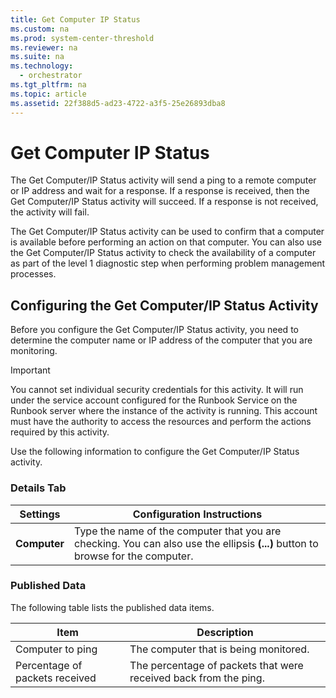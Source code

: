 ```yaml
---
title: Get Computer IP Status
ms.custom: na
ms.prod: system-center-threshold
ms.reviewer: na
ms.suite: na
ms.technology: 
  - orchestrator
ms.tgt_pltfrm: na
ms.topic: article
ms.assetid: 22f388d5-ad23-4722-a3f5-25e26893dba8
---
```

# Get Computer IP Status
The Get Computer\/IP Status activity will send a ping to a remote computer or IP address and wait for a response. If a response is received, then the Get Computer\/IP Status activity will succeed. If a response is not received, the activity will fail.  
  
The Get Computer\/IP Status activity can be used to confirm that a computer is available before performing an action on that computer. You can also use the Get Computer\/IP Status activity to check the availability of a computer as part of the level 1 diagnostic step when performing problem management processes.  
  
## Configuring the Get Computer\/IP Status Activity  
Before you configure the Get Computer\/IP Status activity, you need to determine the computer name or IP address of the computer that you are monitoring.  
  
> [!IMPORTANT]  
> You cannot set individual security credentials for this activity. It will run under the service account configured for the Runbook Service on the Runbook server where the instance of the activity is running. This account must have the authority to access the resources and perform the actions required by this activity.  
  
Use the following information to configure the Get Computer\/IP Status activity.  
  
### Details Tab  
  
|Settings|Configuration Instructions|  
|------------|------------------------------|  
|**Computer**|Type the name of the computer that you are checking. You can also use the ellipsis **\(...\)** button to browse for the computer.|  
  
### Published Data  
The following table lists the published data items.  
  
|Item|Description|  
|--------|---------------|  
|Computer to ping|The computer that is being monitored.|  
|Percentage of packets received|The percentage of packets that were received back from the ping.|  
  
